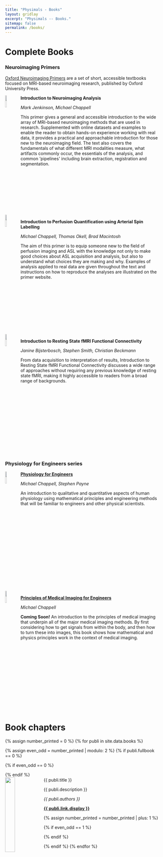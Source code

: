 ```yaml
---
title: "Physimals - Books"
layout: gridlay
excerpt: "Physimals -- Books."
sitemap: false
permalink: /books/
---
```


# Complete Books

### Neuroimaging Primers

[Oxford Neuroimaging Primers](http://www.neuroimagingprimers.org/") are a set of short, accessible 
textbooks focused on MRI-based neuroimaging research, published by Oxford University Press.

<img src="{{ site.url }}{{ site.baseurl }}/images/bookpic/nip1.png" class="img-responsive" width="10%" style="float: left" />

**Introduction to Neuroimaging Analysis**

*Mark Jenkinson, Michael Chappell*

This primer gives a general and accessible introduction to the wide array of MRI-based neuroimaging methods that are used in research. Supplemented with online datasets and examples to enable the reader to obtain hands-on experience working with real data, it provides a practical and approachable introduction for those new to the neuroimaging field. The text also covers the fundamentals of what different MRI modalities measure, what artifacts commonly occur, the essentials of the analysis, and common 'pipelines' including brain extraction, registration and segmentation.

<div style="clear: both;"></div>

<img src="{{ site.url }}{{ site.baseurl }}/images/bookpic/nip2.png" class="img-responsive" width="10%" style="float: left" />

**Introduction to Perfusion Quantification using Arterial Spin Labelling**

*Michael Chappell, Thomas Okell, Brad Macintosh*

The aim of this primer is to equip someone new to the field of perfusion imaging and ASL with the knowledge not only to make good choices about ASL acquisition and analysis, but also to understand what choices they are making and why. Examples of analysis applied to real data are given throughout the text and instructions on how to reproduce the analyses are illustrated on the primer website.

<div style="clear: both;"></div>

<img src="{{ site.url }}{{ site.baseurl }}/images/bookpic/nip3.png" class="img-responsive" width="10%" style="float: left" />

**Introduction to Resting State fMRI Functional Connectivity**

*Janine Bijsterbosch, Stephen Smith, Christian Beckmann*

From data acquisition to interpretation of results, Introduction to Resting State fMRI Functional Connectivity discusses a wide range of approaches without requiring any previous knowledge of resting state fMRI, making it highly accessible to readers from a broad range of backgrounds.

<div style="clear: both;"></div>

### Physiology for Engineers series

<img src="{{ site.url }}{{ site.baseurl }}/images/bookpic/pfe.png" class="img-responsive" width="10%" style="float: left" />

[**Physiology for Engineers**](https://www.physiologyforengineers.org)

*Michael Chappell, Stephen Payne*

An introduction to qualitative 
and quantitative aspects of human physiology using mathematical principles and engineering methods that will be familiar to engineers 
and other physical scientists.

<div style="clear: both;"></div>

<img src="{{ site.url }}{{ site.baseurl }}/images/bookpic/mie.png" class="img-responsive" width="10%" style="float: left" />

[**Principles of Medical Imaging for Engineers**](https://www.physiologyforengineers.org)

*Michael Chappell*

**Coming Soon!** An introduction to the principles of medical imaging that underpin all of the major medical imaging methods. By first considering how to get signals from within the body, and then how to turn these into images, this book shows how mathematical and physics principles work in the context of medical imaging. 

<div style="clear: both;"></div>

# Book chapters

{% assign number_printed = 0 %}
{% for publi in site.data.books %}

{% assign even_odd = number_printed | modulo: 2 %}
{% if publi.fullbook == 0 %}

{% if even_odd == 0 %}
<div class="row">
{% endif %}

<div class="col-sm-6 clearfix">
 <div class="well">
  <img src="{{ site.url }}{{ site.baseurl }}/images/bookpic/{{ publi.image }}" class="img-responsive" width="25%" style="float: left" />
  <pubtit>{{ publi.title }}</pubtit>
  <p>{{ publi.description }}</p>
  <p><em>{{ publi.authors }}</em></p>
  <p><strong><a href="{{ publi.link.url }}" target="_blank">{{ publi.link.display }}</a></strong></p>
 </div>
</div>

{% assign number_printed = number_printed | plus: 1 %}

{% if even_odd == 1 %}
</div>
{% endif %}

{% endif %}
{% endfor %}

<p> &nbsp; </p>

